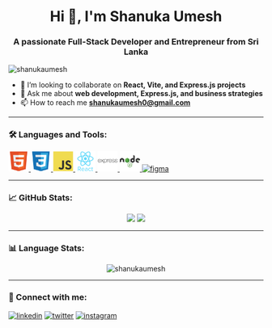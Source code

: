 <h1 align="center">Hi 👋, I'm Shanuka Umesh</h1>
<h3 align="center">A passionate Full-Stack Developer and Entrepreneur from Sri Lanka</h3>

<p align="left"> <img src="https://komarev.com/ghpvc/?username=shanukaumesh&label=Profile%20views&color=0e75b6&style=flat" alt="shanukaumesh" /> </p>

- 👯 I’m looking to collaborate on **React, Vite, and Express.js projects**
- 💬 Ask me about **web development, Express.js, and business strategies**
- 📫 How to reach me **shanukaumesh0@gmail.com**

---

### 🛠️ Languages and Tools:
<p align="left">
<a href="https://www.w3.org/html/" target="_blank"> <img src="https://raw.githubusercontent.com/devicons/devicon/master/icons/html5/html5-original.svg" alt="html5" width="40" height="40"/> </a>
<a href="https://www.w3schools.com/css/" target="_blank"> <img src="https://raw.githubusercontent.com/devicons/devicon/master/icons/css3/css3-original.svg" alt="css3" width="40" height="40"/> </a>
<a href="https://www.javascript.com/" target="_blank"> <img src="https://raw.githubusercontent.com/devicons/devicon/master/icons/javascript/javascript-original.svg" alt="javascript" width="40" height="40"/> </a>
<a href="https://reactjs.org/" target="_blank"> <img src="https://raw.githubusercontent.com/devicons/devicon/master/icons/react/react-original-wordmark.svg" alt="react" width="40" height="40"/> </a>
<a href="https://expressjs.com/" target="_blank"> <img src="https://raw.githubusercontent.com/devicons/devicon/master/icons/express/express-original-wordmark.svg" alt="express" width="40" height="40"/> </a>
<a href="https://nodejs.org/" target="_blank"> <img src="https://raw.githubusercontent.com/devicons/devicon/master/icons/nodejs/nodejs-original-wordmark.svg" alt="nodejs" width="40" height="40"/> </a>
<a href="https://www.figma.com/" target="_blank"> <img src="https://www.vectorlogo.zone/logos/figma/figma-icon.svg" alt="figma" width="40" height="40"/> </a>
<!-- Add more tech stacks or tools you use -->
</p>

---

### 📈 GitHub Stats:
<p align="center">
  <img width="48%" src="https://github-readme-stats.vercel.app/api?username=shanukaumesh&show_icons=true&theme=tokyonight" />
  <img width="48%" src="https://github-readme-streak-stats.herokuapp.com/?user=shanukaumesh&theme=tokyonight" />
</p>

---

### 📊 Language Stats:
<p align="center">
  <img width="48%" src="https://github-readme-stats.vercel.app/api/top-langs?username=shanukaumesh&show_icons=true&locale=en&layout=compact&theme=tokyonight" alt="shanukaumesh" />
</p>



---

### 🔗 Connect with me:
<p align="left">
<a href="https://linkedin.com/in/shanuka-umesh" target="blank"><img align="center" src="https://cdn.jsdelivr.net/npm/simple-icons@3.0.1/icons/linkedin.svg" alt="linkedin" height="30" width="40" /></a>
<a href="https://twitter.com/shanukaumesh" target="blank"><img align="center" src="https://cdn.jsdelivr.net/npm/simple-icons@3.0.1/icons/twitter.svg" alt="twitter" height="30" width="40" /></a>
<a href="https://instagram.com/shanukaumesh" target="blank"><img align="center" src="https://cdn.jsdelivr.net/npm/simple-icons@3.0.1/icons/instagram.svg" alt="instagram" height="30" width="40" /></a>
</p>
